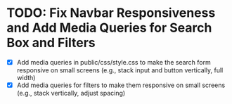 # TODO: Fix Navbar Responsiveness and Add Media Queries for Search Box and Filters

- [x] Add media queries in public/css/style.css to make the search form responsive on small screens (e.g., stack input and button vertically, full width)
- [x] Add media queries for filters to make them responsive on small screens (e.g., stack vertically, adjust spacing)
